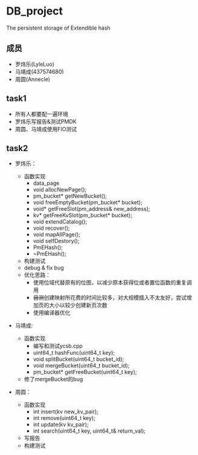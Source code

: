# DB_project
The persistent storage of Extendible hash

## 成员
* 罗炜乐(LyleLuo)
* 马靖成(437574680)
* 周圆(Annecle)

## task1
* 所有人都要配一遍环境
* 罗炜乐写报告&测试PMDK
* 周圆、马靖成使用FIO测试

## task2
* 罗炜乐：
	* 函数实现
		* data_page
		* void allocNewPage();
		* pm_bucket* getNewBucket();
		* void freeEmptyBucket(pm_bucket* bucket);
		* void* getFreeSlot(pm_address& new_address);
		* kv* getFreeKvSlot(pm_bucket* bucket);
		* void extendCatalog();
		* void recover();
		* void mapAllPage();
		* void selfDestory();
		* PmEHash(); 
		* ~PmEHash();
	* 构建测试
	* debug & fix bug
	* 优化思路：
		* 使用位域代替原有的位图，以减少原本获得位或者置位函数的重复调用
		* ~~目测~~创建映射所花费的时间比较多，对大规模插入不太友好，尝试增加页的大小以较少创建新页次数
		* 使用编译器优化
* 马靖成:
	* 函数实现
		* 编写和测试ycsb.cpp
		* uint64_t hashFunc(uint64_t key);
		* void splitBucket(uint64_t bucket_id);
		* void mergeBucket(uint64_t bucket_id);
		* pm_bucket* getFreeBucket(uint64_t key);
	* 修了mergeBucket的bug  

* 周圆：
	* 函数实现
		* int insert(kv new_kv_pair);
		* int remove(uint64_t key);
		* int update(kv kv_pair);
		* int search(uint64_t key, uint64_t& return_val);
	* 写报告
	* 构建测试
